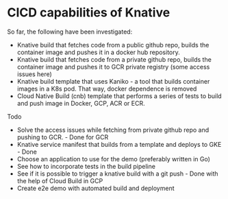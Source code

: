 # CICD capabilities of Knative

So far, the following have been investigated:

- Knative build that fetches code from a public github repo, builds the container image and pushes it in a docker hub repository.
- Knative build that fetches code from a private github repo, builds the container image and pushes it to GCR private registry (some access issues here)
- Knative build template that uses Kaniko - a tool that builds container images in a K8s pod. That way, docker dependence is removed
- Cloud Native Build (cnb) template that performs a series of tests to build and push image in Docker, GCP, ACR or ECR.


Todo

- Solve the access issues while fetching from private github repo and pushing to GCR. - Done for GCR
- Knative service manifest that builds from a template and deploys to GKE - Done
- Choose an application to use for the demo (preferably written in Go)
- See how to incorporate tests in the build pipeline
- See if it is possible to trigger a knative build with a git push - Done with the help of Cloud Build in GCP
- Create e2e demo with automated build and deployment